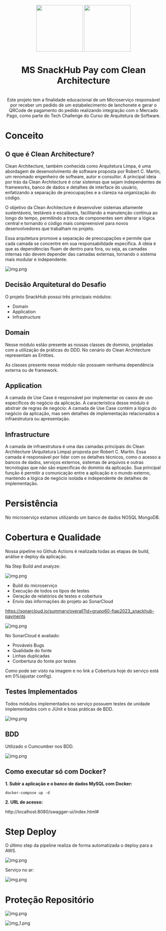 <center>
  <p align="center">
    <img src="readmefiles/logoclean.png" width="150">
    <img src="https://icon-library.com/images/java-icon-png/java-icon-png-15.jpg"  width="150" />
  </p>  
  <h1 align="center">MS SnackHub Pay com Clean Architecture</h1>
  <br align="center">
    Este projeto tem a finalidade educacional de um Microserviço responsável por receber um pedido de um estabelecimento de lanchonete e gerar o QRCode de pagamento do pedido realizando integração com o Mercado Pago, 
como parte do Tech Challenge do Curso de Arquitetura de Software.
</center>

# Conceito

## O que é Clean Architecture?

Clean Architecture, também conhecida como Arquitetura Limpa, é uma abordagem de desenvolvimento de software proposta por Robert C. Martin, um renomado engenheiro de software, autor e consultor. A principal ideia por trás da Clean Architecture é criar sistemas que sejam independentes de frameworks, banco de dados e detalhes de interface do usuário, enfatizando a separação de preocupações e a clareza na organização do código.

O objetivo da Clean Architecture é desenvolver sistemas altamente sustentáveis, testáveis e escaláveis, facilitando a manutenção contínua ao longo do tempo, permitindo a troca de componentes sem alterar a lógica central e tornando o código mais compreensível para novos desenvolvedores que trabalham no projeto.

Essa arquitetura promove a separação de preocupações e permite que cada camada se concentre em sua responsabilidade específica. A ideia é que as dependências fluam de dentro para fora, ou seja, as camadas internas não devem depender das camadas externas, tornando o sistema mais modular e independente.


![img.png](readmefiles/cleanmodel.png)

## Decisão Arquitetural do Desafio

O projeto SnackHub possui três principais módulos:
* Domain
* Application
* Infrastructure

## Domain

Nesse módulo estão presente as nossas classes de dominio, projetadas com a utilização de práticas do DDD.
No cenário do Clean Architecture representam as Entities.

As classes presente nesse módulo não possuem nenhuma dependência externa ou de framework.

## Application

A camada de Use Case é responsável por implementar os casos de uso específicos do negócio da aplicação.
A caracteristica desse módulo é abstrair de regras de negócio: A camada de Use Case contém a lógica do negócio da aplicação, mas sem detalhes de implementação relacionados a infraestrutura ou apresentação.

## Infrastructure

A camada de infraestrutura é uma das camadas principais do Clean Architecture (Arquitetura Limpa) proposta por Robert C. Martin.
Essa camada é responsável por lidar com os detalhes técnicos, como o acesso a bancos de dados, serviços externos, sistemas de arquivos e outras tecnologias que não são específicas do domínio da aplicação. Sua principal função é permitir a comunicação entre a aplicação e o mundo externo, mantendo a lógica de negócio isolada e independente de detalhes de implementação.

# Persistência
No microserviço estamos utilizando um banco de dados NOSQL MongoDB.

# Cobertura e Qualidade

Nossa pipeline no Github Actions é realizada todas as etapas de build, 
análise e deploy da aplicação.

Na Step Build and analyze:

![img.png](readmefiles/deploy-sucess.png)

- Build do microserviço
- Execução de todos os tipos de testes
- Geração de relatórios de testes e cobertura
- Envio das informações do projeto ao SonarCloud

https://sonarcloud.io/summary/overall?id=grupo60-fiap2023_snackhub-payments

![img.png](readmefiles/sonarcloud.png)

No SonarCloud é avaliado:
- Prováveis Bugs
- Qualidade do fonte
- Linhas duplicadas
- Conbertura do fonte por testes

Como pode ser visto na imagem e no link a Cobertura hoje do serviço está em 0%(ajustar config).


## Testes Implementados

Todos módulos implementados no serviço possuem testes de unidade implementados com o JUnit e boas práticas de BDD.

![img.png](readmefiles/test-app-domain.png)

## BDD
Utilizado o Cumcumber nos BDD.

![img.png](readmefiles/test-infra.png)

## Como executar só com Docker?

**1. Subir a aplicação e o banco de dados MySQL com Docker:**
```shell
docker-compose up -d
```

**2. URL de acesso:**

http://localhost:8080/swagger-ui/index.html#

# Step Deploy
O último step da pipeline realiza de forma automatizada o deploy para a AWS.

![img.png](readmefiles/deploy-sucess.png)

Serviço no ar:

![img.png](readmefiles/service.png)

# Proteção Repositório
![img.png](readmefiles/branchprotect1.png)

![img_1.png](readmefiles/branchprotect2.png)